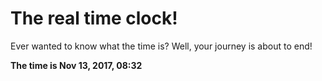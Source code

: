 # The real time clock!

Ever wanted to know what the time is? Well, your journey is about to end!

**The time is Nov 13, 2017, 08:32**